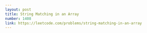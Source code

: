 ```yaml
---
layout: post
title: String Matching in an Array
number: 1408
link: https://leetcode.com/problems/string-matching-in-an-array
---
```

